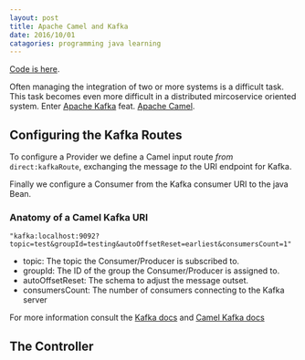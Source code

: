 ```yaml
---
layout: post
title: Apache Camel and Kafka
date: 2016/10/01
catagories: programming java learning
---
```


[Code is here](https://github.com/skylerto/apache-camel-kafka).

Often managing the integration of two or more systems is a difficult task. This task becomes even more difficult in a distributed mircoservice oriented system. Enter [Apache Kafka](http://kafka.apache.org) feat. [Apache Camel](http://camel.apache.org).

## Configuring the Kafka Routes

<script src="https://gist.github.com/skylerto/f1c91e91be05399a8371194a031a35eb.js"></script>

To configure a Provider we define a Camel input route *from* `direct:kafkaRoute`,
exchanging the message *to* the URI endpoint for Kafka.

Finally we configure a Consumer from the Kafka consumer URI to the java Bean.

### Anatomy of a Camel Kafka URI

```
"kafka:localhost:9092?topic=test&groupId=testing&autoOffsetReset=earliest&consumersCount=1"
```

- topic: The topic the Consumer/Producer is subscribed to.
- groupId: The ID of the group the Consumer/Producer is assigned to.
- autoOffsetReset: The schema to adjust the message outset.
- consumersCount: The number of consumers connecting to the Kafka server

For more information consult the [Kafka docs](http://kafka.apache.org/documentation.html) and [Camel Kafka docs](http://camel.apache.org/kafka.html)

## The Controller

<script src="https://gist.github.com/skylerto/4f8feaaa2a2effd3219b3de56e7b7649.js"></script>
